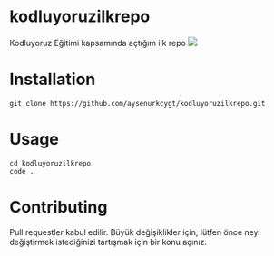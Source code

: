 # kodluyoruzilkrepo
Kodluyoruz Eğitimi kapsamında açtığım ilk repo
![](C:\Users\kocyi\Desktop\repo.png)

# Installation
`
git clone https://github.com/aysenurkcygt/kodluyoruzilkrepo.git
`

# Usage
```
cd kodluyoruzilkrepo
code .
```

# Contributing
Pull requestler kabul edilir. Büyük değişiklikler için, lütfen önce neyi değiştirmek istediğinizi tartışmak için bir konu açınız.
